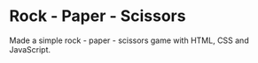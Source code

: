 # Rock - Paper - Scissors
Made a simple rock - paper - scissors game with HTML, CSS and JavaScript.
